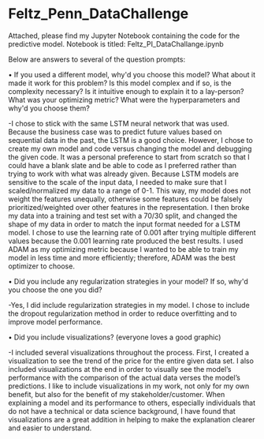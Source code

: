 # Feltz_Penn_DataChallenge

Attached, please find my Jupyter Notebook containing the code for the predictive model. Notebook is titled: Feltz_PI_DataChallange.ipynb

Below are answers to several of the question prompts:


•	If you used a different model, why'd you choose this model? What about it made it work for this problem? Is this model complex and if so, is the complexity necessary? Is it intuitive enough to explain it to a lay-person? What was your optimizing metric? What were the hyperparameters and why'd you choose them?

-I chose to stick with the same LSTM neural network that was used. Because the business case was to predict future values based on sequential data in the past, the LSTM is a good choice. However, I chose to create my own model and code versus changing the model and debugging the given code. It was a personal preference to start from scratch so that I could have a blank slate and be able to code as I preferred rather than trying to work with what was already given. Because LSTM models are sensitive to the scale of the input data, I needed to make sure that I scaled/normalized my data to a range of 0-1. This way, my model does not weight the features unequally, otherwise some features could be falsely prioritized/weighted over other features in the representation. I then broke my data into a training and test set with a 70/30 split, and changed the shape of my data in order to match the input format needed for a LSTM model. I chose to use the learning rate of 0.001 after trying multiple different values because the 0.001 learning rate produced the best results. I used ADAM as my optimizing metric because I wanted to be able to train my model in less time and more efficiently; therefore, ADAM was the best optimizer to choose.


•	Did you include any regularization strategies in your model? If so, why'd you choose the one you did?

-Yes, I did include regularization strategies in my model. I chose to include the dropout regularization method in order to reduce overfitting and to improve model performance.


•	Did you include visualizations? (everyone loves a good graphic)

-I included several visualizations throughout the process. First, I created a visualization to see the trend of the price for the entire given data set. I also included visualizations at the end in order to visually see the model’s performance with the comparison of the actual data verses the model’s predictions. I like to include visualizations in my work, not only for my own benefit, but also for the benefit of my stakeholder/customer. When explaining a model and its performance to others, especially individuals that do not have a technical or data science background, I have found that visualizations are a great addition in helping to make the explanation clearer and easier to understand.
